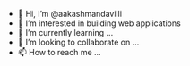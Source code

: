 - 👋 Hi, I’m @aakashmandavilli
- 👀 I’m interested in  building web applications
- 🌱 I’m currently learning ...
- 💞️ I’m looking to collaborate on ...
- 📫 How to reach me ...

<!---
aakashmandavilli/aakashmandavilli is a ✨ special ✨ repository because its `README.md` (this file) appears on your GitHub profile.
You can click the Preview link to take a look at your changes.
--->
